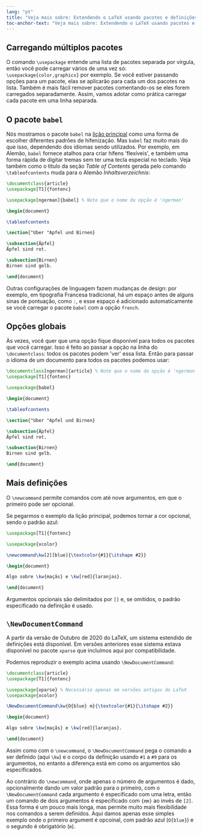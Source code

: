 ```yaml
---
lang: "pt"
title: "Veja mais sobre: Extendendo o LaTeX usando pacotes e definições"
toc-anchor-text: "Veja mais sobre: Extendendo o LaTeX usando pacotes e definições"
---
```


## Carregando múltiplos pacotes

O comando `\usepackage` entende uma lista de pacotes separada por vírgula, então
você pode carregar vários de uma vez só: `\usepackage{color,graphicx}` por
exemplo.  Se você estiver passando opções para um pacote, elas se aplicarão para
cada um dos pacotes na lista.  Também é mais fácil remover pacotes comentando-os
se eles forem carregados separadamente.  Assim, vamos adotar como prática
carregar cada pacote em uma linha separada.

## O pacote `babel`

Nós mostramos o pacote `babel` na [lição principal](lesson-06) como uma forma
de escolher diferentes padrões de hifenização.  Mas `babel` faz muito mais do
que isso, dependendo dos idiomas sendo utilizados.  Por exemplo, em Alemão,
`babel` fornece atalhos para criar hífens 'flexíveis', e também uma forma rápida
de digitar tremas sem ter uma tecla especial no teclado.  Veja também como o
título da seção _Table of Contents_ gerada pelo comando `\tableofcontents` muda
para o Alemão _Inhaltsverzeichnis_:

```latex
\documentclass{article}
\usepackage[T1]{fontenc}

\usepackage[ngerman]{babel} % Note que o nome da opção é 'ngerman'

\begin{document}

\tableofcontents

\section{"Uber "Apfel und Birnen}

\subsection{Äpfel}
Äpfel sind rot.

\subsection{Birnen}
Birnen sind gelb.

\end{document}
```

Outras configurações de linguagem fazem mudanças de design:  por exemplo, em
tipografia Francesa tradicional, há um espaço antes de alguns sinas de
pontuação, como `:`, e esse espaço é adicionado automaticamente se você carregar
o pacote `babel` com a opção `french`.

## Opções globais

Às vezes, você quer que uma opção fique disponível para todos os pacotes que
você carregar.  Isso é feito ao passar a opção na linha do `\documentclass`:
todos os pacotes podem 'ver' essa lista.  Então para passar o idioma de um
documento para todos os pacotes podemos usar:

```latex
\documentclass[ngerman]{article} % Note que o nome da opção é 'ngerman'
\usepackage[T1]{fontenc}

\usepackage{babel}

\begin{document}

\tableofcontents

\section{"Uber "Apfel und Birnen}

\subsection{Äpfel}
Äpfel sind rot.

\subsection{Birnen}
Birnen sind gelb.

\end{document}
```

## Mais definições

O `\newcommand` permite comandos com até nove argumentos, em que o primeiro pode
ser opcional.

Se pegarmos o exemplo da lição principal, podemos tornar a cor opcional, sendo o
padrão azul:

```latex
\usepackage[T1]{fontenc}

\usepackage{xcolor}

\newcommand\kw[2][blue]{\textcolor{#1}{\itshape #2}}

\begin{document}

Algo sobre \kw{maçãs} e \kw[red]{laranjas}.

\end{document}
```

Argumentos opcionais são delimitados por `[]` e, se omitidos, o padrão
especificado na definição é usado.

## `\NewDocumentCommand`

A partir da versão de Outubro de 2020 do LaTeX, um sistema estendido de
definições está disponível.  Em versões anteriores esse sistema estava
disponível no pacote `xparse` que incluímos aqui por compatibilidade.

Podemos reproduzir o exemplo acima usando `\NewDocumentCommand`:

```latex
\documentclass{article}
\usepackage[T1]{fontenc}

\usepackage{xparse} % Necessário apenas em versões antigas do LaTeX
\usepackage{xcolor}

\NewDocumentCommand\kw{O{blue} m}{\textcolor{#1}{\itshape #2}}

\begin{document}

Algo sobre \kw{maçãs} e \kw[red]{laranjas}.

\end{document}
```

Assim como com o `\newcommand`, o `\NewDocumentCommand` pega o comando a ser
definido (aqui `\kw`) e o corpo da definição usando `#1` a `#9` para os
argumentos, no entanto a diferença está em como os argumentos são especificados.

Ao contrário do `\newcommand`, onde apenas o número de argumentos é dado,
opcionalmente dando um valor padrão para o primeiro, com o `\NewDocumentCommand`
cada argumento é especificado com uma letra, então um comando de dois argumentos
é especificado com `{mm}` ao invés de `[2]`.  Essa forma é um pouco mais longa,
mas permite muito mais flexibilidade nos comandos a serem definidos.  Aqui damos
apenas esse simples exemplo onde o primeiro argument é opcoinal, com padrão azul
(`O{blue}`) e o segundo é obrigatório (`m`).
